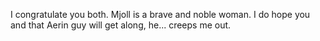  I congratulate you both. Mjoll is a brave and  noble woman. I do hope you and that Aerin guy will get along, he... creeps me out.

